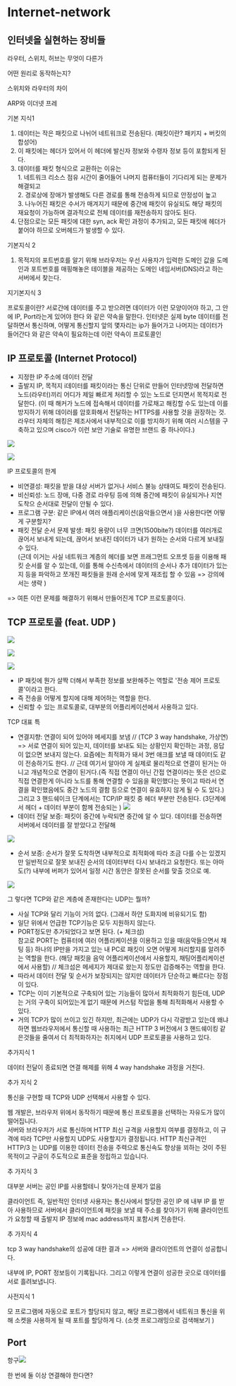 # Internet-network

## 인터넷을 실현하는 장비들

라우터, 스위치, 허브는 무엇이 다른가

어떤 원리로 동작하는지?

스위치와 라우터의 차이

ARP와 이더넷 프레



기본 지식1

1. 데이터는 작은 패킷으로 나뉘어 네트워크로 전송된다. (패킷이란? 패키지 + 버킷의 합성어)
2. 이 패킷에는 헤더가 있어서 이 헤더에 발신자 정보와 수령자 정보 등이 포함되게 된다.
3. 데이터를 패킷 형식으로 교환하는 이유는\
   1\. 네트워크 리소스 점유 시간이 줄어들어 나머지 컴퓨터들이 기다리게 되는 문제가 해결되고\
   2\. 경로상에 장애가 발생해도 다른 경로를 통해 전송하게 되므로 안정성이 높고\
   3\. 나누어진 패킷은 수서가 매겨지기 때문에 중간에 패킷이 유실되도 해당 패킷의 재요청이 가능하며 결과적으로 전체 데이터를 재전송하지 않아도 된다.
4. 단점으로는 모든 패킷에 대한 syn, ack 확인 과정이 추가되고, 모든 패킷에 헤더가 붙어야 하므로 오버헤드가 발생할 수 있다.

기본지식 2

1. 목적지의 포트번호를 알기 위해 브라우저는 우선 사용자가 입력한 도메인 값을 도메인과 포트번호를 매핑해놓은 테이블을 제공하는 도메인 네임서버(DNS)라고 하는 서버에서 찾는다.&#x20;

지기본지식 3&#x20;

프로토콜이란? 서로간에 데이터를 주고 받으려면 데이터가 이런 모양이어야 하고, 그 안에 IP, Port라는게 있어야 한다 와 같은 약속을 말한다. 인터넷은 실제 byte 데이터를 전달하면서 통신하며, 어떻게 통신할지 앞의 몇자리는 ip가 들어가고 나머지는 데이터가 들어간다 와 같은 약속이 필요하는데 이런 약속이 프로토콜인&#x20;

## IP 프로토콜 (Internet Protocol)

* 지정한 IP 주소에 데이터 전달
* 출발지 IP, 목적지 i데이터를 패킷이라는 통신 단위로 만들어 인터넷망에 전달하면 노드(라우터)끼리 어디가 제일 빠르게 처리할 수 있는 노드로 던지면서 목적지로 전달한다. (이 때 해커가 노드에 접속해서 데이터를 가로채고 해킹할 수도 있는데 이를 방지하기 위해 데이러를 암호화해서 전달하는 HTTPS를 사용할 것을 권장하는 것. 라우터 자체의 해킹은 제조사에서 내부적으로 이를 방지하기 위해 여러 시스템을 구축하고 있으며 cisco가 이런 보안 기술로 유명한 브랜드 중 하나이다.)

![](<../.gitbook/assets/image (3) (1).png>)

![](<../.gitbook/assets/image (2).png>)



IP 프로토콜의 한계

* 비연결성: 패킷을 받을 대상 서버가 없거나 서비스 불능 상태여도 패킷이 전송된다.
* 비신뢰성: 노드 장애, 다중 경로 라우팅 등에 의해 중간에 패킷이 유실되거나 지연 도착으 순서대로 전달이 안될 수 있다.
* 프로그램 구분: 같은 IP에서 여러 애플리케이션(음악들으면서 )을 사용한다면 어떻게 구분할지?
* 패킷 전달 순서 문제 발생: 패킷 용량이 너무 크면(1500bite?) 데이터를 여러개로 끊어서 보내게 되는데, 끊어서 보내진 데이터가 내가 원하는 순서와 다르게 보내질 수 있다.\
  (근데 이거는 사실 네트워크 계층의 헤더를 보면 프래그먼트 오프셋 등을 이용해 패킷 순서를 알 수 있는데, 이를 통해 수신측에서 데이터의 순서나 추가 데이터가 있는지 등을 파악하고 쪼개진 패킷들을 원래 순서에 맞게 재조립 할 수 있음 => 강의에서는 생략 )

\=> 여튼 이런 문제를 해결하기 위해서 만들어진게 TCP 프로토콜이다.



## TCP 프로토콜 (feat.  UDP )

![](<../.gitbook/assets/image (5).png>)

![](<../.gitbook/assets/image (1).png>)

![](<../.gitbook/assets/image (7).png>)

* IP 패킷에 뭔가 살짝 더해서 부족한 정보를 보완해주는 역할로 '전송 제어 프로토콜'이라고 한다.
* 즉 전송을 어떻게 할지에 대해 제어하는 역할을 한다.
* 신뢰할 수 있는 프로토콜로, 대부분의 어플리케이션에서 사용하고 있다.

&#x20;TCP 대표 특

* 연결지향: 연결이 되어 있어야 메세지를 보냄 // (TCP 3 way handshake, 가상연) => 서로 연결이 되어 있는지, 데이터를 보내도 되는 상황인지 확인하는 과정, 응답이 없으면 보내지 않는다. 요즘에는 최적화가 돼서 3번 애크를 보낼 때 데이터도 같이 전송하기도 한다.  // 근데 여기서 알아야 게 실제로 물리적으로 연결이 된거는 아니고 개념적으로 연결이 된거다.(즉  직접 연결이 아닌 간접 연결이라는 뜻은 선으로 직접 연결한게 아니라 노드를 통해 연결할 수 있음을 확인했다는 뜻이고 따라서 연결을 확인했음에도 중간 노드의 결함 등으로 연결이 유효하지 않게 될 수 도 있다.) 그리고 3 핸드쉐이크 단계에서는 TCP/IP 패킷 중 헤더 부분만 전송된다. (3단계에서 헤더 + 데이터 부분이 함께 전송되는 ) ![](<../.gitbook/assets/image (6).png>)
* 데이터 전달 보증: 패킷이 중간에 누락되면 중간에 알 수 있다. 데이터를 전송하면 서버에서 데이터를 잘 받았다고 전달해

![](<../.gitbook/assets/image (3).png>)

* 순서 보증: 순서가 잘못 도착하면 내부적으로 최적화에 따라 조금 다를 수는 있겠지만 일반적으로 잘못 보내진 순서의 데이터부터 다시 보내라고 요청한다. 또는 아마도(?) 내부에 버퍼가 있어서 일정 시간 동안은 잘못된 순서를 맞출 것으로 예.

![](<../.gitbook/assets/image (3) (2).png>)

그 렇다면 TCP와 같은 계층에 존재한다는 UDP는 뭘까?&#x20;

* 사실 TCP와 달리 기능이 거의 없다. (그래서 하얀 도화지에 비유되기도 함)
* 일단 위에서 언급한 TCP기능은 모두 지원하지 않는다.
* PORT정도만 추가되었다고 보면 된다. (+ 체크섬)\
  참고로 PORT는 컴퓨터에 여러 어플리케이션을 이용하고 있을 때(음악들으면서 채팅 등) 하나의 IP만을 가지고 있는 내 PC로 패킷이 오면 어떻게 처리할지를 알려주는 역할을 한다. (해당 패킷을 음악 어플리케이션에서 사용할지, 채팅어플리케이션에서 사용할) // 체크섬은 메세지가 제대로 왔는지 정도만 검증해주는 역할을 한다.
* 따라서 데이터 전달 및 순서가 보장되지는 않지만 데이터가 단순하고 빠르다는 장점이 있다.
* TCP는 이미 기본적으로 구축되어 있는 기능들이 많아서 최적화하기 힘든데, UDP는 거의 구축이 되어있는게 없기 때문에 커스텀 작업을 통해 최적화해서 사용할 수 있다.
* 거의 TCP가 많이 쓰이고 있긴 하지만, 최근에는 UDP가 다시 각광받고 있는데 왜냐하면 웹브라우저에서 통신할 때 사용하는 최근 HTTP 3 버전에서 3 핸드쉐이킹 같은것들을 줄여서 더 최적화하자는 취지에서 UDP 프로토콜을 사용하고 있다.   &#x20;







추가지식 1

&#x20;데이터 전달이 종료되면 연결 해제를 위해 4 way handshake 과정을 거친다.



추가 지식 2

통신을 구현할 때 TCP와 UDP  선택해서 사용할 수 있다.

웹 개발은, 브라우저 위에서 동작하기 때문에 통신 프로토콜을 선택하는 자유도가 많이 떨어집니다.\
서버와 브라우저가 서로 통신하며 HTTP 최신 규격을 사용할지 여부를 결정하고, 이 규격에 따라 TCP만 사용할지 UDP도 사용할지가 결정됩니다. HTTP 최신규격인 HTTP/3 는 UDP를 이용한 데이터 전송을 주력으로 통신속도 향상을 꾀하는 것이 주된 목적이고 구글이 주도적으로 표준을 정립하고 있습니다.



추 가지식 3

대부분 서버는 공인 IP를 사용할테니 찾아가는데 문제가 없음&#x20;

클라이언트 즉, 일반적인 인터넷 사용자는 통신사에서 할당한 공인 IP 에 내부 IP 를 받아 사용하므로 서버에서 클라이언트에 패킷을 보낼 때 주소를 찾아가기 위해 클라이언트가 요청할 때 출발지 IP 정보에 mac address까지 포함시켜 전송한다.



추 가지식 4

tcp 3 way handshake의 성공에 대한 결과 => 서버와 클라이언트의 연결이 성공합니다.

내부에 IP, PORT 정보등이 기록됩니다. 그리고 이렇게 연결이 성공한 곳으로 데이터를 서로 흘려보냅니다.



사전지식 1

모 프로그램에 자동으로 포트가 할당되지 않고, 해당 프로그램에서 네트워크 통신을 위해 소켓을 사용하게 될 때 포트를 할당하게 다. (소켓 프로그래밍으로 검색해보기 )



## Port

&#x20;항구![](../.gitbook/assets/image.png)

한 번에 둘 이상 연결해야 한다면?





